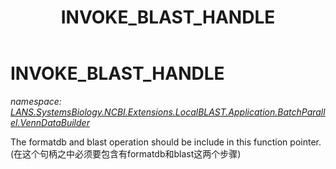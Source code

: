 ﻿---
title: INVOKE_BLAST_HANDLE
---

# INVOKE_BLAST_HANDLE
_namespace: [LANS.SystemsBiology.NCBI.Extensions.LocalBLAST.Application.BatchParallel.VennDataBuilder](N-LANS.SystemsBiology.NCBI.Extensions.LocalBLAST.Application.BatchParallel.VennDataBuilder.html)_

The formatdb and blast operation should be include in this function pointer.(在这个句柄之中必须要包含有formatdb和blast这两个步骤)




